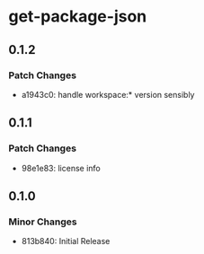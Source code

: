 # get-package-json

## 0.1.2

### Patch Changes

- a1943c0: handle workspace:\* version sensibly

## 0.1.1

### Patch Changes

- 98e1e83: license info

## 0.1.0

### Minor Changes

- 813b840: Initial Release
